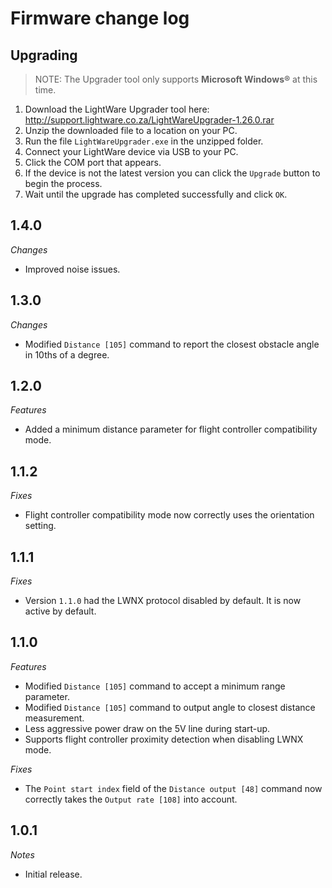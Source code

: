 # Firmware change log

## Upgrading

> NOTE: The Upgrader tool only supports **Microsoft Windows®** at this time.

1. Download the LightWare Upgrader tool here: http://support.lightware.co.za/LightWareUpgrader-1.26.0.rar
2. Unzip the downloaded file to a location on your PC.
3. Run the file `LightWareUpgrader.exe` in the unzipped folder.
4. Connect your LightWare device via USB to your PC.
5. Click the COM port that appears.
6. If the device is not the latest version you can click the `Upgrade` button to begin the process.
7. Wait until the upgrade has completed successfully and click `OK`.

## 1.4.0

*Changes*
- Improved noise issues.

## 1.3.0

*Changes*
- Modified `Distance [105]` command to report the closest obstacle angle in 10ths of a degree.

## 1.2.0

*Features*
- Added a minimum distance parameter for flight controller compatibility mode.

## 1.1.2

*Fixes*
- Flight controller compatibility mode now correctly uses the orientation setting.

## 1.1.1

*Fixes*
- Version `1.1.0` had the LWNX protocol disabled by default. It is now active by default.

<div style="page-break-after: always;"></div>

## 1.1.0

*Features*
- Modified `Distance [105]` command to accept a minimum range parameter.
- Modified `Distance [105]` command to output angle to closest distance measurement.
- Less aggressive power draw on the 5V line during start-up.
- Supports flight controller proximity detection when disabling LWNX mode.

*Fixes*
- The `Point start index` field of the `Distance output [48]` command now correctly takes the `Output rate [108]` into account.

## 1.0.1

*Notes*
- Initial release.